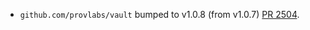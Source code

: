 * `github.com/provlabs/vault` bumped to v1.0.8 (from v1.0.7) [PR 2504](https://github.com/provenance-io/provenance/pull/2504).
